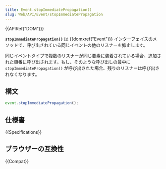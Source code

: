 ```yaml
---
title: Event.stopImmediatePropagation()
slug: Web/API/Event/stopImmediatePropagation
---
```

{{APIRef("DOM")}}

**`stopImmediatePropagation()`** は {{domxref("Event")}} インターフェイスのメソッドで、呼び出されている同じイベントの他のリスナーを抑止します。

同じイベントタイプで複数のリスナーが同じ要素に装着されている場合、追加された順番に呼び出されます。もし、そのような呼び出しの最中に `stopImmediatePropagation()` が呼び出された場合、残りのリスナーは呼び出されなくなります。

## 構文

```js
event.stopImmediatePropagation();
```

## 仕様書

{{Specifications}}

## ブラウザーの互換性

{{Compat}}
